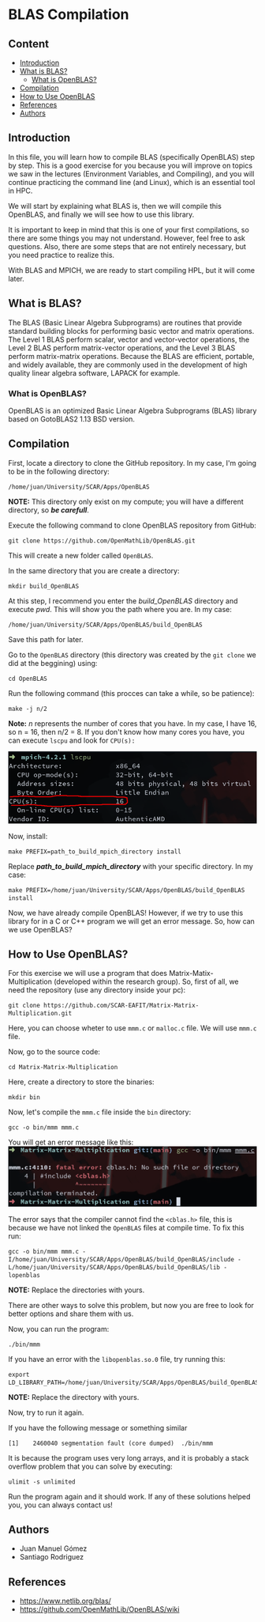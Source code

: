 # BLAS Compilation

## Content
- [Introduction](#introduction)
- [What is BLAS?](#what-is-blas)
    - [What is OpenBLAS?](#what-is-openblas)
- [Compilation](#compilation)
- [How to Use OpenBLAS](#how-to-use-openblas)
- [References](#references)
- [Authors](#authors)

## Introduction
In this file, you will learn how to compile BLAS (specifically OpenBLAS) step by step. This is a good exercise for you because you will improve on topics we saw in the lectures (Environment Variables, and Compiling), and you will continue practicing the command line (and Linux), which is an essential tool in HPC.

We will start by explaining what BLAS is, then we will compile this OpenBLAS, and finally we will see how to use this library.

It is important to keep in mind that this is one of your first compilations, so there are some things you may not understand. However, feel free to ask questions. Also, there are some steps that are not entirely necessary, but you need practice to realize this.

With BLAS and MPICH, we are ready to start compiling HPL, but it will come later.

## What is BLAS?
The BLAS (Basic Linear Algebra Subprograms) are routines that provide standard building blocks for performing basic vector and matrix operations. The Level 1 BLAS perform scalar, vector and vector-vector operations, the Level 2 BLAS perform matrix-vector operations, and the Level 3 BLAS perform matrix-matrix operations. Because the BLAS are efficient, portable, and widely available, they are commonly used in the development of high quality linear algebra software, LAPACK for example.

### What is OpenBLAS?
OpenBLAS is an optimized Basic Linear Algebra Subprograms (BLAS) library based on GotoBLAS2 1.13 BSD version.

## Compilation
First, locate a directory to clone the GitHub repository. In my case, I'm going to be in the following directory:
```
/home/juan/University/SCAR/Apps/OpenBLAS
```
**NOTE:** This directory only exist on my compute; you will have a different directory, so ***be carefull***. 

Execute the following command to clone OpenBLAS repository from GitHub:
```
git clone https://github.com/OpenMathLib/OpenBLAS.git
```
This will create a new folder called `OpenBLAS`.

In the same directory that you are create a directory:
```
mkdir build_OpenBLAS
```

At this step, I recommend you enter the *build_OpenBLAS* directory and execute *pwd*. This will show you the path where you are. In my case:
```
/home/juan/University/SCAR/Apps/OpenBLAS/build_OpenBLAS
```
Save this path for later.


Go to the `OpenBLAS` directory (this directory was created by the `git clone` we did at the beggining) using:
```
cd OpenBLAS
```

Run the following command (this procces can take a while, so be patience):
```
make -j n/2
```
**Note:** *n* represents the number of cores that you have. In my case, I have 16, so n = 16, then n/2 = 8. If you don't know how many cores you have, you can execute `lscpu` and look for `CPU(s):`

![alt text](Images/lscpu.png)


Now, install:
```
make PREFIX=path_to_build_mpich_directory install
```
Replace ***path_to_build_mpich_directory*** with your specific directory. In my case:
```
make PREFIX=/home/juan/University/SCAR/Apps/OpenBLAS/build_OpenBLAS install
```

Now, we have already compile OpenBLAS! However, if we try to use this library for in a C or C++ program we will get an error message. So, how can we use OpenBLAS?

## How to Use OpenBLAS?
For this exercise we will use a program that does Matrix-Matix-Multiplication (developed within the research group). So, first of all, we need the repository (use any directory inside your pc):
```
git clone https://github.com/SCAR-EAFIT/Matrix-Matrix-Multiplication.git
```
Here, you can choose wheter to use `mmm.c` or `malloc.c` file. We will use `mmm.c` file.

Now, go to the source code:
```
cd Matrix-Matrix-Multiplication
```

Here, create a directory to store the binaries:
```
mkdir bin
```

Now, let's compile the `mmm.c` file inside the `bin` directory:
```
gcc -o bin/mmm mmm.c
```
You will get an error message like this:
![alt text](Images/error.png)

The error says that the compiler cannot find the `<cblas.h>` file, this is because we have not linked the `OpenBLAS` files at compile time. To fix this run:
```
gcc -o bin/mmm mmm.c -I/home/juan/University/SCAR/Apps/OpenBLAS/build_OpenBLAS/include -L/home/juan/University/SCAR/Apps/OpenBLAS/build_OpenBLAS/lib -lopenblas
```
**NOTE:** Replace the directories with yours.

There are other ways to solve this problem, but now you are free to look for better options and share them with us.

Now, you can run the program:
```
./bin/mmm
```

If you have an error with the `libopenblas.so.0` file, try running this:
```
export LD_LIBRARY_PATH=/home/juan/University/SCAR/Apps/OpenBLAS/build_OpenBLAS/lib:$LD_LIBRARY_PATH
```
**NOTE:** Replace the directory with yours.

Now, try to run it again.

If you have the following message or something similar
```
[1]    2460040 segmentation fault (core dumped)  ./bin/mmm
```
It is because the program uses very long arrays, and it is probably a stack overflow problem that you can solve by executing:
```
ulimit -s unlimited
```
Run the program again and it should work. If any of these solutions helped you, you can always contact us!

## Authors
- Juan Manuel Gómez
- Santiago Rodriguez

## References

- https://www.netlib.org/blas/
- https://github.com/OpenMathLib/OpenBLAS/wiki